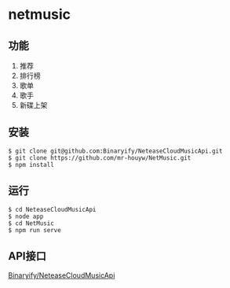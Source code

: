 # netmusic

## 功能
1.  推荐
2.  排行榜
3.  歌单
4.  歌手
5.  新碟上架
  
## 安装
```
$ git clone git@github.com:Binaryify/NeteaseCloudMusicApi.git
$ git clone https://github.com/mr-houyw/NetMusic.git
$ npm install
```

## 运行
```
$ cd NeteaseCloudMusicApi
$ node app
$ cd NetMusic
$ npm run serve
```

## API接口
[Binaryify/NeteaseCloudMusicApi](https://github.com/Binaryify/NeteaseCloudMusicApi)
